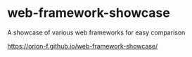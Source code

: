 # web-framework-showcase
 A showcase of various web frameworks for easy comparison

https://orion-f.github.io/web-framework-showcase/
